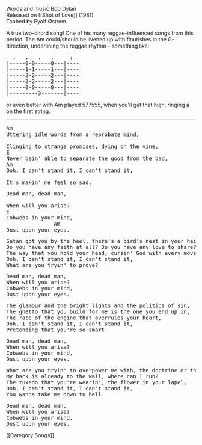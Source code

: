 Words and music Bob Dylan<br>
Released on [[Shot of Love]] (1981)<br>
Tabbed by Eyolf Østrem

A true two-chord song! One of his many reggae-influenced songs from
this period. The Am could/should be livened up with flourishes in the
G-direction, underlining the reggae rhythm – something like:

<pre class="tab">
  :   .   .   .     :
|-----0-0-----0---|----
|-----1-1-----1---|----
|-----2-2-----2---|----
|-----2-2-----2---|----
|-----0-0-----0---|----
|---------3-------|----
</pre>

or even better with Am played 577555, when you'll get that high,
ringing a on the first string.

----
<pre class="verse">
Am
Uttering idle words from a reprobate mind,

Clinging to strange promises, dying on the vine,
E
Never bein' able to separate the good from the bad,
Am
Ooh, I can't stand it, I can't stand it,

It's makin' me feel so sad.
</pre>
<pre class="refrain">
Dead man, dead man,

When will you arise?
E
Cobwebs in your mind,
               Am
Dust upon your eyes.
</pre>
<pre class="verse">
Satan got you by the heel, there's a bird's nest in your hair.
Do you have any faith at all? Do you have any love to share?
The way that you hold your head, cursin' God with every move,
Ooh, I can't stand it, I can't stand it,
What are you tryin' to prove?
</pre>
<pre class="refrain">
Dead man, dead man,
When will you arise?
Cobwebs in your mind,
Dust upon your eyes.
</pre>
<pre class="verse">
The glamour and the bright lights and the politics of sin,
The ghetto that you build for me is the one you end up in,
The race of the engine that overrules your heart,
Ooh, I can't stand it, I can't stand it,
Pretending that you're so smart.
</pre>
<pre class="refrain">
Dead man, dead man,
When will you arise?
Cobwebs in your mind,
Dust upon your eyes.
</pre>
<pre class="verse">
What are you tryin' to overpower me with, the doctrine or the gun?
My back is already to the wall, where can I run?
The tuxedo that you're wearin', the flower in your lapel,
Ooh, I can't stand it, I can't stand it,
You wanna take me down to hell.
</pre>
<pre class="refrain">
Dead man, dead man,
When will you arise?
Cobwebs in your mind,
Dust upon your eyes.
</pre>

[[Category:Songs]]
